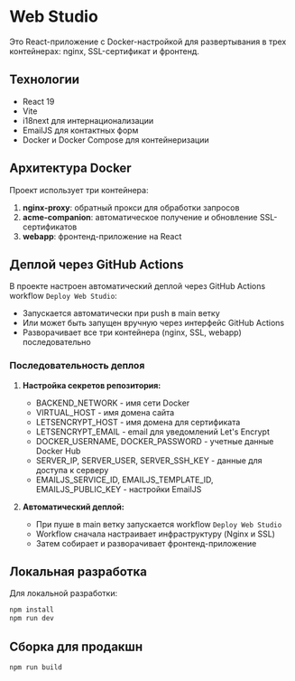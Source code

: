 # Web Studio

Это React-приложение с Docker-настройкой для развертывания в трех контейнерах: nginx, SSL-сертификат и фронтенд.

## Технологии

- React 19
- Vite
- i18next для интернационализации
- EmailJS для контактных форм
- Docker и Docker Compose для контейнеризации

## Архитектура Docker

Проект использует три контейнера:

1. **nginx-proxy**: обратный прокси для обработки запросов
2. **acme-companion**: автоматическое получение и обновление SSL-сертификатов
3. **webapp**: фронтенд-приложение на React

## Деплой через GitHub Actions

В проекте настроен автоматический деплой через GitHub Actions workflow `Deploy Web Studio`:

- Запускается автоматически при push в main ветку
- Или может быть запущен вручную через интерфейс GitHub Actions
- Разворачивает все три контейнера (nginx, SSL, webapp) последовательно

### Последовательность деплоя

1. **Настройка секретов репозитория:**
   - BACKEND_NETWORK - имя сети Docker
   - VIRTUAL_HOST - имя домена сайта
   - LETSENCRYPT_HOST - имя домена для сертификата
   - LETSENCRYPT_EMAIL - email для уведомлений Let's Encrypt
   - DOCKER_USERNAME, DOCKER_PASSWORD - учетные данные Docker Hub
   - SERVER_IP, SERVER_USER, SERVER_SSH_KEY - данные для доступа к серверу
   - EMAILJS_SERVICE_ID, EMAILJS_TEMPLATE_ID, EMAILJS_PUBLIC_KEY - настройки EmailJS

2. **Автоматический деплой:**
   - При пуше в main ветку запускается workflow `Deploy Web Studio`
   - Workflow сначала настраивает инфраструктуру (Nginx и SSL)
   - Затем собирает и разворачивает фронтенд-приложение

## Локальная разработка

Для локальной разработки:

```bash
npm install
npm run dev
```

## Сборка для продакшн

```bash
npm run build
```
